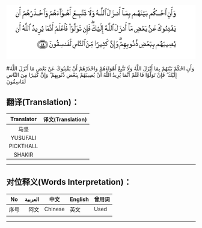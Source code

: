 ![005:049](images/005_049.gif)

#وَأَنِ احْكُمْ بَيْنَهُمْ بِمَا أَنْزَلَ اللَّهُ وَلَا تَتَّبِعْ أَهْوَاءَهُمْ وَاحْذَرْهُمْ أَنْ يَفْتِنُوكَ عَنْ بَعْضِ مَا أَنْزَلَ اللَّهُ إِلَيْكَ ۖ فَإِنْ تَوَلَّوْا فَاعْلَمْ أَنَّمَا يُرِيدُ اللَّهُ أَنْ يُصِيبَهُمْ بِبَعْضِ ذُنُوبِهِمْ ۗ وَإِنَّ كَثِيرًا مِنَ النَّاسِ لَفَاسِقُونَ 

## 

## 翻译(Translation)：

| Translator | 译文(Translation) |
| :--------: | ----------------- |
|    马坚    |                   |
|  YUSUFALI  |                   |
| PICKTHALL  |                   |
|   SHAKIR   |                   |

---

## 对位释义(Words Interpretation)：

| No   | العربية | 中文    | English | 曾用词 |
| ---- | ------: | ------- | ------- | ------ |
| 序号 |    阿文 | Chinese | 英文    | Used   |
|      |         |         |         |        |

---
